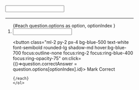 <script>
export let question;

</script>



<div class="bg-gray-500 rounded-sm m-2 p-2 border-2 border-white mx-auto quiz-question">

<h1><input class="bg-gray-800" type="text" bind:value={question.content}></h1>
<hr>
    <ol>
    {#each question.options as option, optionIndex }
        <li class="flex items-center">
            <input class= "bg-gray-500 text-white border-2 border-red-400 m-2"
             type="text" 
             bind:value={question.options[optionIndex].content}>

  <button class="ml-2 py-2 px-4 bg-blue-500 text-white font-semibold rounded-lg shadow-md hover:bg-blue-700 focus:outline-none focus:ring-2 focus:ring-blue-400 focus:ring-opacity-75" on:click={()=>question.correctAnswer = question.options[optionIndex].id}>
    Mark Correct
  </button>
    </li>

    {/each}
    </ol>
<br>
</div>


<style>
.quiz-question {
  width: 80%;
}

</style>
